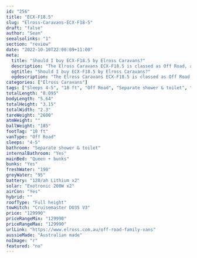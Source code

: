 ```yaml
---
id: "256"
title: "ECX-F18.5"
slug: "Elross-Caravans-ECX-F18-5"
draft: "false"
author: "Sean"
seealsolinks: "1"
section: "review"
date: "2022-10-10T22:00:09+11:00"
meta:
  title: "Should I buy ECX-F18.5 by Elross Caravans?"
  description: "The Elross Caravans ECX-F18.5 is classed as Off Road, and sleeps 4-5 people. It is Australian made and comes in at 18 ft. It generally has Separate shower & toilet."
  ogtitle: "Should I buy ECX-F18.5 by Elross Caravans?"
  ogdescription: "The Elross Caravans ECX-F18.5 is classed as Off Road, and sleeps 4-5 people. It is Australian made and comes in at 18 ft. It generally has Separate shower & toilet."
categories: ["Elross Caravans"]
tags: ["Sleeps 4-5", "18 ft", "Off Road", "Separate shower & toilet", "Full height", "Over 100k"]
totalLength: "8.095"
bodyLength: "5.64"
totalHeight: "3.15"
totalWidth: "2.3"
tareWeight: "2600"
atmWeight: ""
ballWeight: "185"
footTag: "18 ft"
vanType: "Off Road"
sleeps: "4-5"
bathroom: "Separate shower & toilet"
internalBathroom: "Yes"
mainBed: "Queen + bunks"
bunks: "Yes"
freshWater: "190"
greyWater: "95"
battery: "120/ah Lithium x2"
solar: "Exotronic 200W x2"
airCon: "Yes"
hybrid: ""
roofType: "Full height"
towHitch: "Cruisemaster DO35 V3"
price: "129990"
priceRangeMin: "129990"
priceRangeMax: "129990"
urlLink: "https://www.elross.com.au/off-road-family-vans"
aussieMade: "Australian made"
noImage: "r"
featured: "no"
---
```

